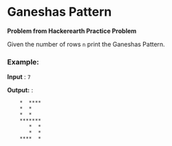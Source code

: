 # Ganeshas Pattern

**Problem from Hackerearth Practice Problem**

Given the number of rows `n` print the Ganeshas Pattern.

### Example:
**Input** : `7`

**Output:** :

        *  ****
        *  *
        *  *
        *******
           *  *
           *  *
        ****  *

